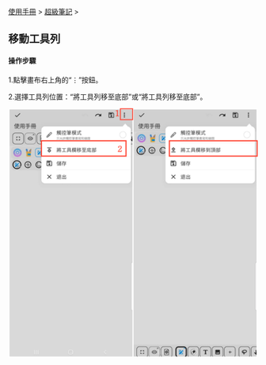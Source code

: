 [使用手冊](/dragonnest/drawnote/manual/zh-tw) > [超級筆記](/dragonnest/drawnote/manual/zh/super_note) >

移動工具列
---
#### 操作步驟

1.點擊畫布右上角的“⋮”按鈕。

2.選擇工具列位置：“將工具列移至底部”或“將工具列移至底部”。

![](imgs/move_toolbar1.png)